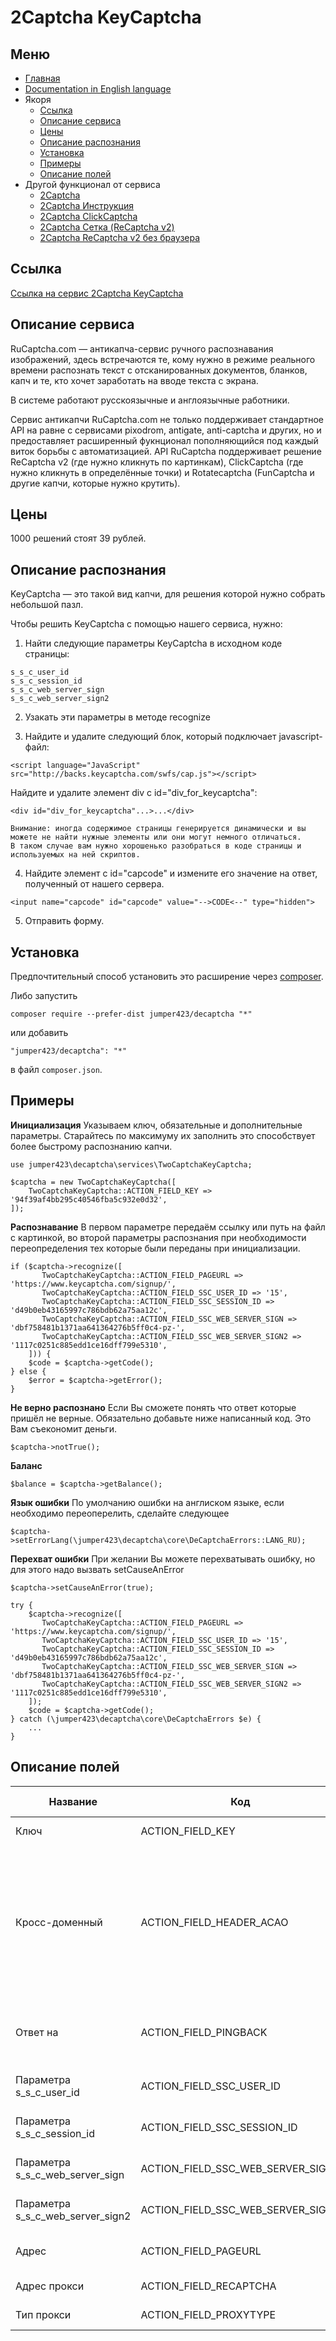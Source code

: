 2Captcha KeyCaptcha
==============
Меню
--------------
+ [Главная](../docs/README-ru.md)
+ [Documentation in English language](../docs/TwoCaptchaKeyCaptcha-en.md)
+ Якоря
  + [Ссылка](#Ссылка)
  + [Описание сервиса](#Описание-сервиса)
  + [Цены](#Цены)
  + [Описание распознания](#Описание-распознания)
  + [Установка](#Установка)
  + [Примеры](#Примеры)
  + [Описание полей](#Описание-полей)
+ Другой функционал от сервиса
  + [2Captcha](../docs/TwoCaptcha-ru.md)
  + [2Captcha Инструкция](../docs/TwoCaptchaInstruction-ru.md)
  + [2Captcha ClickCaptcha](../docs/TwoCaptchaClick-ru.md)
  + [2Captcha Сетка (ReCaptcha v2)](../docs/TwoCaptchaGrid-ru.md)
  + [2Captcha ReCaptcha v2 без браузера](../docs/TwoCaptchaReCaptcha-ru.md)


Ссылка
--------------
[Ссылка на сервис 2Captcha KeyCaptcha](http://infoblog1.ru/goto/2captcha)

Описание сервиса
--------------
RuCaptcha.com — антикапча-сервис ручного распознавания изображений, здесь встречаются те, кому нужно в режиме реального времени распознать текст с отсканированных документов, бланков, капч и те, кто хочет заработать на вводе текста с экрана. 

В системе работают русскоязычные и англоязычные работники.

Cервис антикапчи RuCaptcha.com не только поддерживает стандартное API на равне с сервисами pixodrom, antigate, anti-captcha и других, но и предоставляет расширенный фукнционал пополняющийся под каждый виток борьбы с автоматизацией. API RuCaptcha поддерживает решение ReCaptcha v2 (где нужно кликнуть по картинкам), ClickCaptcha (где нужно кликнуть в определённые точки) и Rotatecaptcha (FunCaptcha и другие капчи, которые нужно крутить).

Цены
--------------
1000 решений стоят 39 рублей.

Описание распознания
--------------
KeyCaptcha — это такой вид капчи, для решения которой нужно собрать небольшой пазл.

Чтобы решить KeyCaptcha с помощью нашего сервиса, нужно:

1) Найти следующие параметры KeyCaptcha в исходном коде страницы:

```
s_s_c_user_id
s_s_c_session_id
s_s_c_web_server_sign
s_s_c_web_server_sign2
```

2) Узакать эти параметры в методе recognize

3) Найдите и удалите следующий блок, который подключает javascript-файл:

```
<script language="JavaScript" src="http://backs.keycaptcha.com/swfs/cap.js"></script>
```

Найдите и удалите элемент div с id="div_for_keycaptcha":

```
<div id="div_for_keycaptcha"...>...</div>
```

```
Внимание: иногда содержимое страницы генерируется динамически и вы можете не найти нужные элементы или они могут немного отличаться.
В таком случае вам нужно хорошенько разобраться в коде страницы и используемых на ней скриптов.
```

4) Найдите элемент с id="capcode" и измените его значение на ответ, полученный от нашего сервера.

```
<input name="capcode" id="capcode" value="-->CODE<--" type="hidden">
```

5) Отправить форму.

Установка
--------------
Предпочтительный способ установить это расширение через [composer](http://getcomposer.org/download/).

Либо запустить
```
composer require --prefer-dist jumper423/decaptcha "*"
```
или добавить
```
"jumper423/decaptcha": "*"
```
в файл `composer.json`.


Примеры
--------------
__Инициализация__
Указываем ключ, обязательные и дополнительные параметры. Старайтесь по максимуму их заполнить это способствует более быстрому распознанию капчи.
```
use jumper423\decaptcha\services\TwoCaptchaKeyCaptcha;

$captcha = new TwoCaptchaKeyCaptcha([
    TwoCaptchaKeyCaptcha::ACTION_FIELD_KEY => '94f39af4bb295c40546fba5c932e0d32',
]);
```
__Распознавание__
В первом параметре передаём ссылку или путь на файл с картинкой, во второй параметры распознания при необходимости переопределения тех которые были переданы при инициализации.
```
if ($captcha->recognize([
       TwoCaptchaKeyCaptcha::ACTION_FIELD_PAGEURL => 'https://www.keycaptcha.com/signup/',
       TwoCaptchaKeyCaptcha::ACTION_FIELD_SSC_USER_ID => '15',
       TwoCaptchaKeyCaptcha::ACTION_FIELD_SSC_SESSION_ID => 'd49b0eb43165997c786bdb62a75aa12c',
       TwoCaptchaKeyCaptcha::ACTION_FIELD_SSC_WEB_SERVER_SIGN => 'dbf758481b1371aa641364276b5ff0c4-pz-',
       TwoCaptchaKeyCaptcha::ACTION_FIELD_SSC_WEB_SERVER_SIGN2 => '1117c0251c885edd1ce16dff799e5310',
    ])) {
    $code = $captcha->getCode();
} else {
    $error = $captcha->getError();
}
```
__Не верно распознано__
Если Вы сможете понять что ответ которые пришёл не верные. Обязательно добавьте ниже написанный код. Это Вам съекономит деньги.
```
$captcha->notTrue();
```
__Баланс__
```
$balance = $captcha->getBalance();
```
__Язык ошибки__
По умолчанию ошибки на англиском языке, если необходимо переоперелить, сделайте следующее
```
$captcha->setErrorLang(\jumper423\decaptcha\core\DeCaptchaErrors::LANG_RU);
```
__Перехват ошибки__
При желании Вы можете перехватывать ошибку, но для этого надо вызвать setCauseAnError
```
$captcha->setCauseAnError(true);

try {
    $captcha->recognize([
       TwoCaptchaKeyCaptcha::ACTION_FIELD_PAGEURL => 'https://www.keycaptcha.com/signup/',
       TwoCaptchaKeyCaptcha::ACTION_FIELD_SSC_USER_ID => '15',
       TwoCaptchaKeyCaptcha::ACTION_FIELD_SSC_SESSION_ID => 'd49b0eb43165997c786bdb62a75aa12c',
       TwoCaptchaKeyCaptcha::ACTION_FIELD_SSC_WEB_SERVER_SIGN => 'dbf758481b1371aa641364276b5ff0c4-pz-',
       TwoCaptchaKeyCaptcha::ACTION_FIELD_SSC_WEB_SERVER_SIGN2 => '1117c0251c885edd1ce16dff799e5310',
    ]);
    $code = $captcha->getCode();
} catch (\jumper423\decaptcha\core\DeCaptchaErrors $e) {
    ...
}
```


Описание полей
--------------
 Название | Код | Тип | Обяз. | По ум. | Возможные значения | Описание 
 --- | --- | --- | --- | --- | --- | --- 
 Ключ | ACTION_FIELD_KEY | STRING | + |  |  | Ключ от учетной записи |
 Кросс-доменный | ACTION_FIELD_HEADER_ACAO | INTEGER | - | 0 | 0 - значение по умолчанию; 1 - in.php передаст Access-Control-Allow-Origin: * параметр в заголовке ответа | Необходимо для кросс-доменных AJAX запросов в браузерных приложениях. |
 Ответ на | ACTION_FIELD_PINGBACK | STRING | - |  |  | Указание для сервера, что после распознания изображения, нужно отправить ответ на указанный адрес. |
 Параметра s_s_c_user_id | ACTION_FIELD_SSC_USER_ID | STRING | + |  |  | Значение параметра s_s_c_user_id, найденное на странице |
 Параметра s_s_c_session_id | ACTION_FIELD_SSC_SESSION_ID | STRING | + |  |  | Значение параметра s_s_c_session_id, найденное на странице |
 Параметра s_s_c_web_server_sign | ACTION_FIELD_SSC_WEB_SERVER_SIGN | STRING | + |  |  | Значение параметра s_s_c_web_server_sign, найденное на странице |
 Параметра s_s_c_web_server_sign2 | ACTION_FIELD_SSC_WEB_SERVER_SIGN2 | STRING | + |  |  | Значение параметра s_s_c_web_server_sign2, найденное на странице |
 Адрес | ACTION_FIELD_PAGEURL | STRING | + |  |  | Адрес страницы на которой решается капча. |
 Адрес прокси | ACTION_FIELD_RECAPTCHA | STRING | - |  |  | IP адрес прокси ipv4/ipv6. |
 Тип прокси | ACTION_FIELD_PROXYTYPE | STRING | - |  |  | Тип прокси (http, socks4, ...) |

